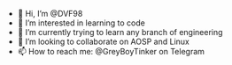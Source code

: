 - 👋 Hi, I’m @DVF98
- 👀 I’m interested in learning to code
- 🌱 I’m currently trying to learn any branch of engineering
- 💞️ I’m looking to collaborate on AOSP and Linux 
- 📫 How to reach me: @GreyBoyTinker on Telegram

<!---
DVF98/DVF98 is a ✨ special ✨ repository because its `README.md` (this file) appears on your GitHub profile.
You can click the Preview link to take a look at your changes.
--->
